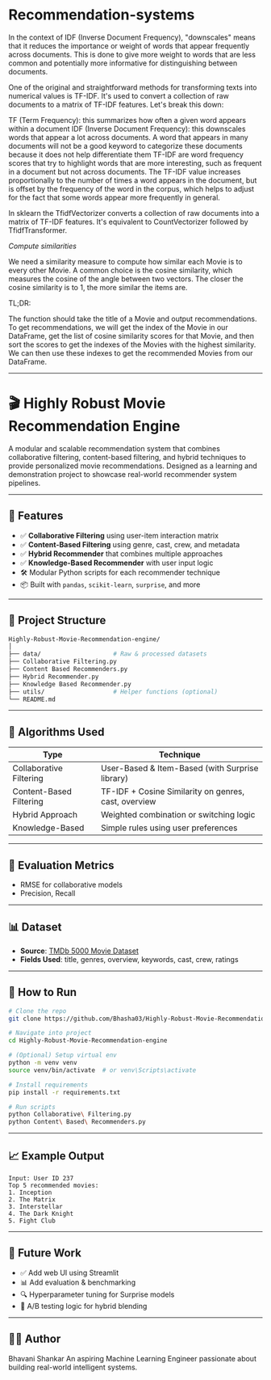 # Recommendation-systems

In the context of IDF (Inverse Document Frequency), "downscales" means that it reduces the importance or weight of words that appear frequently across documents. This is done to give more weight to words that are less common and potentially more informative for distinguishing between documents.

One of the original and straightforward methods for transforming texts into numerical values is TF-IDF. It's used to convert a collection of raw documents to a matrix of TF-IDF features. Let's break this down:

TF (Term Frequency): this summarizes how often a given word appears within a document
IDF (Inverse Document Frequency): this downscales words that appear a lot across documents. A word that appears in many documents will not be a good keyword to categorize these documents because it does not help differentiate them
TF-IDF are word frequency scores that try to highlight words that are more interesting, such as frequent in a document but not across documents. The TF-IDF value increases proportionally to the number of times a word appears in the document, but is offset by the frequency of the word in the corpus, which helps to adjust for the fact that some words appear more frequently in general.

In sklearn the TfidfVectorizer converts a collection of raw documents into a matrix of TF-IDF features. It's equivalent to CountVectorizer followed by TfidfTransformer.

*Compute similarities*

We need a similarity measure to compute how similar each Movie is to every other Movie. A common choice is the cosine similarity, which measures the cosine of the angle between two vectors. The closer the cosine similarity is to 1, the more similar the items are.

TL;DR:

The function should take the title of a Movie and output recommendations. To get recommendations, we will get the index of the Movie in our DataFrame, get the list of cosine similarity scores for that Movie, and then sort the scores to get the indexes of the Movies with the highest similarity. We can then use these indexes to get the recommended Movies from our DataFrame.


---

# 🎬 Highly Robust Movie Recommendation Engine

A modular and scalable recommendation system that combines collaborative filtering, content-based filtering, and hybrid techniques to provide personalized movie recommendations. Designed as a learning and demonstration project to showcase real-world recommender system pipelines.

---

## 📌 Features

* ✅ **Collaborative Filtering** using user-item interaction matrix
* ✅ **Content-Based Filtering** using genre, cast, crew, and metadata
* ✅ **Hybrid Recommender** that combines multiple approaches
* ✅ **Knowledge-Based Recommender** with user input logic
* 🛠️ Modular Python scripts for each recommender technique
* 📦 Built with `pandas`, `scikit-learn`, `surprise`, and more

---

## 📁 Project Structure

```bash
Highly-Robust-Movie-Recommendation-engine/
│
├── data/                    # Raw & processed datasets
├── Collaborative Filtering.py
├── Content Based Recommenders.py
├── Hybrid Recommender.py
├── Knowledge Based Recommender.py
├── utils/                   # Helper functions (optional)
└── README.md
```

---

## 🧠 Algorithms Used

| Type                    | Technique                                            |
| ----------------------- | ---------------------------------------------------- |
| Collaborative Filtering | User-Based & Item-Based (with Surprise library)      |
| Content-Based Filtering | TF-IDF + Cosine Similarity on genres, cast, overview |
| Hybrid Approach         | Weighted combination or switching logic              |
| Knowledge-Based         | Simple rules using user preferences                  |

---

## 🧪 Evaluation Metrics

* RMSE for collaborative models
* Precision, Recall



---

## 📊 Dataset

* **Source**: [TMDb 5000 Movie Dataset](https://www.kaggle.com/datasets/tmdb/tmdb-movie-metadata)
* **Fields Used**: title, genres, overview, keywords, cast, crew, ratings


---

## 🚀 How to Run

```bash
# Clone the repo
git clone https://github.com/Bhasha03/Highly-Robust-Movie-Recommendation-engine.git

# Navigate into project
cd Highly-Robust-Movie-Recommendation-engine

# (Optional) Setup virtual env
python -m venv venv
source venv/bin/activate  # or venv\Scripts\activate

# Install requirements
pip install -r requirements.txt

# Run scripts
python Collaborative\ Filtering.py
python Content\ Based\ Recommenders.py
```

---

## 📈 Example Output

```
Input: User ID 237
Top 5 recommended movies:
1. Inception
2. The Matrix
3. Interstellar
4. The Dark Knight
5. Fight Club
```

---

## 🎯 Future Work

* ✅ Add web UI using Streamlit
* 📊 Add evaluation & benchmarking
* 🔍 Hyperparameter tuning for Surprise models
* 🧪 A/B testing logic for hybrid blending

---

## 👨‍💻 Author

Bhavani Shankar
An aspiring Machine Learning Engineer passionate about building real-world intelligent systems.


